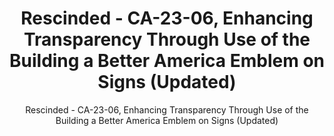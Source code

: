 ---
layout: resources-landing
title: "Rescinded - CA-23-06, Enhancing Transparency Through Use of the Building a Better America Emblem on Signs (Updated)"
subtitle: "Rescinded - CA-23-06, Enhancing Transparency Through Use of the Building a Better America Emblem on Signs (Updated)"
doc-link: ../assets/files/CA-23-06_Enhancing Transparency Through Use of the Investing in America Emblem on Signs.pdf
filters: federal-financial-assistance controller-alert omb 2023
fiscal_year: 2023
# published: False
---
